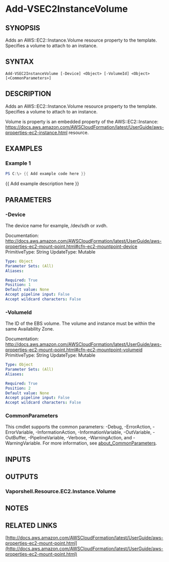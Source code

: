 # Add-VSEC2InstanceVolume

## SYNOPSIS
Adds an AWS::EC2::Instance.Volume resource property to the template.
Specifies a volume to attach to an instance.

## SYNTAX

```
Add-VSEC2InstanceVolume [-Device] <Object> [-VolumeId] <Object> [<CommonParameters>]
```

## DESCRIPTION
Adds an AWS::EC2::Instance.Volume resource property to the template.
Specifies a volume to attach to an instance.

Volume is property is an embedded property of the  AWS::EC2::Instance: https://docs.aws.amazon.com/AWSCloudFormation/latest/UserGuide/aws-properties-ec2-instance.html resource.

## EXAMPLES

### Example 1
```powershell
PS C:\> {{ Add example code here }}
```

{{ Add example description here }}

## PARAMETERS

### -Device
The device name for example, /dev/sdh or xvdh.

Documentation: http://docs.aws.amazon.com/AWSCloudFormation/latest/UserGuide/aws-properties-ec2-mount-point.html#cfn-ec2-mountpoint-device
PrimitiveType: String
UpdateType: Mutable

```yaml
Type: Object
Parameter Sets: (All)
Aliases:

Required: True
Position: 1
Default value: None
Accept pipeline input: False
Accept wildcard characters: False
```

### -VolumeId
The ID of the EBS volume.
The volume and instance must be within the same Availability Zone.

Documentation: http://docs.aws.amazon.com/AWSCloudFormation/latest/UserGuide/aws-properties-ec2-mount-point.html#cfn-ec2-mountpoint-volumeid
PrimitiveType: String
UpdateType: Mutable

```yaml
Type: Object
Parameter Sets: (All)
Aliases:

Required: True
Position: 2
Default value: None
Accept pipeline input: False
Accept wildcard characters: False
```

### CommonParameters
This cmdlet supports the common parameters: -Debug, -ErrorAction, -ErrorVariable, -InformationAction, -InformationVariable, -OutVariable, -OutBuffer, -PipelineVariable, -Verbose, -WarningAction, and -WarningVariable. For more information, see [about_CommonParameters](http://go.microsoft.com/fwlink/?LinkID=113216).

## INPUTS

## OUTPUTS

### Vaporshell.Resource.EC2.Instance.Volume
## NOTES

## RELATED LINKS

[http://docs.aws.amazon.com/AWSCloudFormation/latest/UserGuide/aws-properties-ec2-mount-point.html](http://docs.aws.amazon.com/AWSCloudFormation/latest/UserGuide/aws-properties-ec2-mount-point.html)

